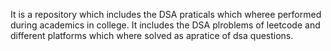 It is a repository which includes the DSA praticals which wheree performed during academics in college.
It includes the DSA plroblems of leetcode and different platforms which where solved as apratice of dsa questions.


